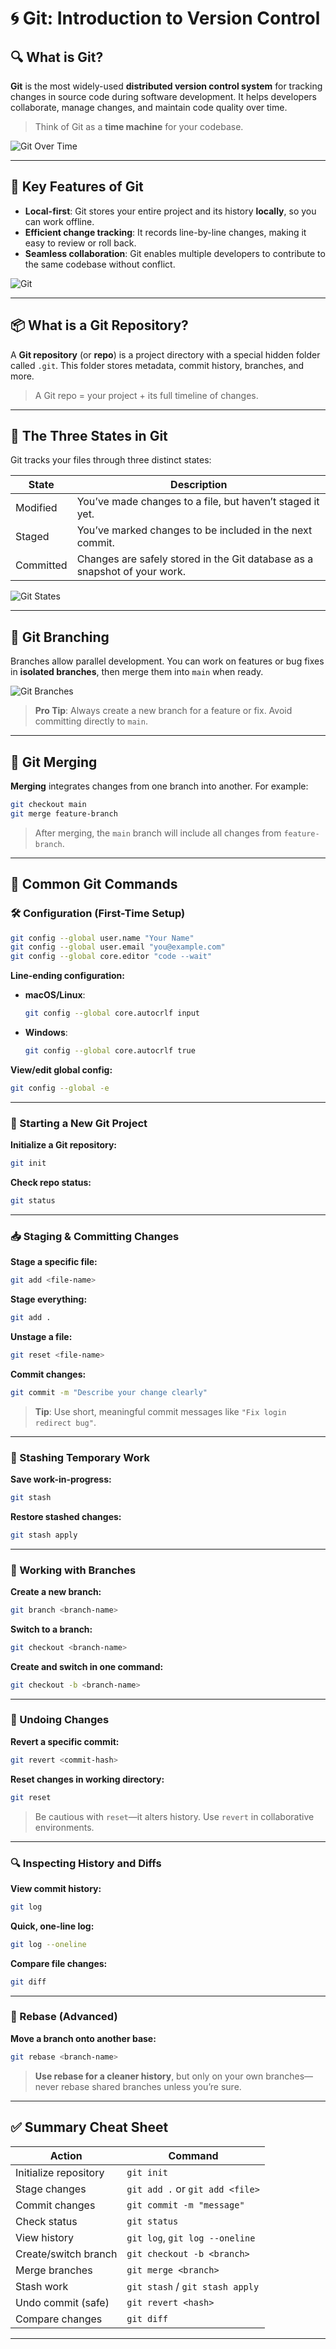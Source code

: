 # 🌀 Git: Introduction to Version Control

## 🔍 What is Git?

**Git** is the most widely-used **distributed version control system** for tracking changes in source code during software development. It helps developers collaborate, manage changes, and maintain code quality over time.

> Think of Git as a **time machine** for your codebase.

![Git Over Time](./assets/change-files.png)

---

## 🚀 Key Features of Git

- **Local-first**: Git stores your entire project and its history **locally**, so you can work offline.
- **Efficient change tracking**: It records line-by-line changes, making it easy to review or roll back.
- **Seamless collaboration**: Git enables multiple developers to contribute to the same codebase without conflict.

![Git](./assets/git.png)

---

## 📦 What is a Git Repository?

A **Git repository** (or **repo**) is a project directory with a special hidden folder called `.git`. This folder stores metadata, commit history, branches, and more.

> A Git repo = your project + its full timeline of changes.

---

## 🔄 The Three States in Git

Git tracks your files through three distinct states:

| State     | Description                                                               |
| --------- | ------------------------------------------------------------------------- |
| Modified  | You’ve made changes to a file, but haven’t staged it yet.                 |
| Staged    | You’ve marked changes to be included in the next commit.                  |
| Committed | Changes are safely stored in the Git database as a snapshot of your work. |

![Git States](./assets/git-states.png)

---

## 🌿 Git Branching

Branches allow parallel development. You can work on features or bug fixes in **isolated branches**, then merge them into `main` when ready.

![Git Branches](./assets/branches.png)

> **Pro Tip**: Always create a new branch for a feature or fix. Avoid committing directly to `main`.

---

## 🔗 Git Merging

**Merging** integrates changes from one branch into another. For example:

```bash
git checkout main
git merge feature-branch
```

> After merging, the `main` branch will include all changes from `feature-branch`.

---

## 🔧 Common Git Commands

### 🛠️ Configuration (First-Time Setup)

```bash
git config --global user.name "Your Name"
git config --global user.email "you@example.com"
git config --global core.editor "code --wait"
```

**Line-ending configuration:**

- **macOS/Linux**:

  ```bash
  git config --global core.autocrlf input
  ```

- **Windows**:

  ```bash
  git config --global core.autocrlf true
  ```

**View/edit global config:**

```bash
git config --global -e
```

---

### 🔰 Starting a New Git Project

**Initialize a Git repository:**

```bash
git init
```

**Check repo status:**

```bash
git status
```

---

### 📥 Staging & Committing Changes

**Stage a specific file:**

```bash
git add <file-name>
```

**Stage everything:**

```bash
git add .
```

**Unstage a file:**

```bash
git reset <file-name>
```

**Commit changes:**

```bash
git commit -m "Describe your change clearly"
```

> **Tip**: Use short, meaningful commit messages like `"Fix login redirect bug"`.

---

### 💼 Stashing Temporary Work

**Save work-in-progress:**

```bash
git stash
```

**Restore stashed changes:**

```bash
git stash apply
```

---

### 🌱 Working with Branches

**Create a new branch:**

```bash
git branch <branch-name>
```

**Switch to a branch:**

```bash
git checkout <branch-name>
```

**Create and switch in one command:**

```bash
git checkout -b <branch-name>
```

---

### 🧹 Undoing Changes

**Revert a specific commit:**

```bash
git revert <commit-hash>
```

**Reset changes in working directory:**

```bash
git reset
```

> Be cautious with `reset`—it alters history. Use `revert` in collaborative environments.

---

### 🔍 Inspecting History and Diffs

**View commit history:**

```bash
git log
```

**Quick, one-line log:**

```bash
git log --oneline
```

**Compare file changes:**

```bash
git diff
```

---

### 🧬 Rebase (Advanced)

**Move a branch onto another base:**

```bash
git rebase <branch-name>
```

> **Use rebase for a cleaner history**, but only on your own branches—never rebase shared branches unless you’re sure.

---

## ✅ Summary Cheat Sheet

| Action                | Command                         |
| --------------------- | ------------------------------- |
| Initialize repository | `git init`                      |
| Stage changes         | `git add .` or `git add <file>` |
| Commit changes        | `git commit -m "message"`       |
| Check status          | `git status`                    |
| View history          | `git log`, `git log --oneline`  |
| Create/switch branch  | `git checkout -b <branch>`      |
| Merge branches        | `git merge <branch>`            |
| Stash work            | `git stash` / `git stash apply` |
| Undo commit (safe)    | `git revert <hash>`             |
| Compare changes       | `git diff`                      |

---
